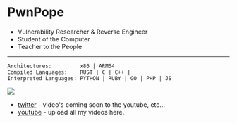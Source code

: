 # PwnPope

- Vulnerability Researcher & Reverse Engineer
- Student of the Computer
- Teacher to the People

---
  
```
Architectures:         x86 | ARM64 
Compiled Languages:    RUST | C | C++ |
Interpreted Languages: PYTHON | RUBY | GO | PHP | JS
```
![](https://github-readme-stats.vercel.app/api?username=pwnpope&theme=monokai&show_icons=true)

- [twitter](https://twitter.com/pwnpope) - video's coming soon to the youtube, etc...
- [youtube](https://youtube.com/@pwnpope) - upload all my videos here.
